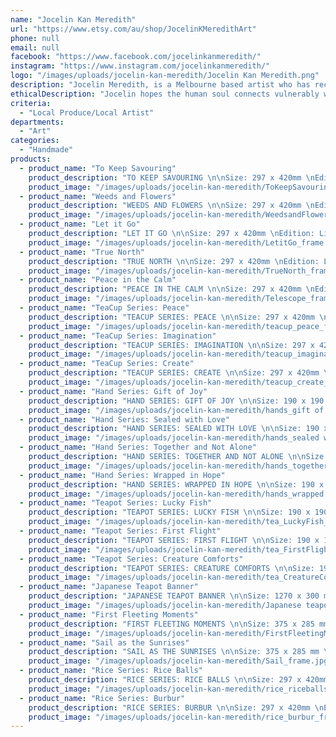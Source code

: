 ```yaml
---
name: "Jocelin Kan Meredith"
url: "https://www.etsy.com/au/shop/JocelinKMeredithArt"
phone: null
email: null
facebook: "https://www.facebook.com/jocelinkanmeredith/"
instagram: "https://www.instagram.com/jocelinkanmeredith/"
logo: "/images/uploads/jocelin-kan-meredith/Jocelin Kan Meredith.png"
description: "Jocelin Meredith, is a Melbourne based artist who has reconnected with her artist's soul - printmaking and discovering a love for ink drawings. \nThrough her artwork, she explores themes of humanity - the challenges, influences, and tensions that leave imprints on a person's spirit. \n\nShe draws on nature and ordinary objects for inspiration to symbolise the value in the invaluable, complex meanings and emotions that hold multiple perspectives. \n\nEach print is signed, numbered and includes an inscription detailing a short narrative about the piece and a certificate to validate that the printing conforms to archival standards."
ethicalDescription: "Jocelin hopes the human soul connects vulnerably with different elements of her drawing. And sparks interaction and conversation amongst the audience with an opportunity for storytelling, healing and a holistic understanding of each other."
criteria:
  - "Local Produce/Local Artist"
departments:
  - "Art"
categories:
  - "Handmade"
products:
  - product_name: "To Keep Savouring"
    product_description: "TO KEEP SAVOURING \n\nSize: 297 x 420mm \nEdition: Limited to 50 \nArchival giclée print, on Hahnemühle German Etching 310gsm archival paper. \n\nEach print is signed, numbered and includes an inscription detailing a short narrative about the piece and a certificate to validate that the printing conforms to archival standards. \n\nPrints are sold unframed. \n\n© Artwork, Designs and Photos remains the copyright of Jocelin Kan Meredith and may not be reproduced in any way."
    product_image: "/images/uploads/jocelin-kan-meredith/ToKeepSavouring_frame.jpg"
  - product_name: "Weeds and Flowers"
    product_description: "WEEDS AND FLOWERS \n\nSize: 297 x 420mm \nEdition: Limited to 50 \nArchival giclée print, on Hahnemühle German Etching 310gsm archival paper. \n\nEach print is signed, numbered and includes an inscription detailing a short narrative about the piece and a certificate to validate that the printing conforms to archival standards. \n\nPrints are sold unframed. \n\n© Artwork, Designs and Photos remains the copyright of Jocelin Kan Meredith and may not be reproduced in any way."
    product_image: "/images/uploads/jocelin-kan-meredith/WeedsandFlowers_frame.jpg"
  - product_name: "Let it Go"
    product_description: "LET IT GO \n\nSize: 297 x 420mm \nEdition: Limited to 50 \nArchival giclée print, on Hahnemühle German Etching 310gsm archival paper. \n\nEach print is signed, numbered and includes an inscription detailing a short narrative about the piece and a certificate to validate that the printing conforms to archival standards. \n\nPrints are sold unframed. \n\n© Artwork, Designs and Photos remains the copyright of Jocelin Kan Meredith and may not be reproduced in any way."
    product_image: "/images/uploads/jocelin-kan-meredith/LetitGo_frame.jpg"
  - product_name: "True North"
    product_description: "TRUE NORTH \n\nSize: 297 x 420mm \nEdition: Limited to 50 \nArchival giclée print, on Hahnemühle German Etching 310gsm archival paper. \n\nEach print is signed, numbered and includes an inscription detailing a short narrative about the piece and a certificate to validate that the printing conforms to archival standards. \n\nPrints are sold unframed. \n\n© Artwork, Designs and Photos remains the copyright of Jocelin Kan Meredith and may not be reproduced in any way."
    product_image: "/images/uploads/jocelin-kan-meredith/TrueNorth_frame.jpg"
  - product_name: "Peace in the Calm"
    product_description: "PEACE IN THE CALM \n\nSize: 297 x 420mm \nEdition: Limited to 50 \nArchival giclée print, on Hahnemühle German Etching 310gsm archival paper. \n\nEach print is signed, numbered and includes an inscription detailing a short narrative about the piece and a certificate to validate that the printing conforms to archival standards. \n\nPrints are sold unframed. \n\n© Artwork, Designs and Photos remains the copyright of Jocelin Kan Meredith and may not be reproduced in any way."
    product_image: "/images/uploads/jocelin-kan-meredith/Telescope_frame.jpg"
  - product_name: "TeaCup Series: Peace"
    product_description: "TEACUP SERIES: PEACE \n\nSize: 297 x 420mm \nEdition: Limited to 50 \nArchival giclée print, on Hahnemühle German Etching 310gsm archival paper. \n\nEach print is signed, numbered and includes an inscription detailing a short narrative about the piece and a certificate to validate that the printing conforms to archival standards. \n\nPrints are sold unframed. \n\n© Artwork, Designs and Photos remains the copyright of Jocelin Kan Meredith and may not be reproduced in any way."
    product_image: "/images/uploads/jocelin-kan-meredith/teacup_peace_frame.jpg"
  - product_name: "TeaCup Series: Imagination"
    product_description: "TEACUP SERIES: IMAGINATION \n\nSize: 297 x 420mm \nEdition: Limited to 50 \nArchival giclée print, on Hahnemühle German Etching 310gsm archival paper. \n\nEach print is signed, numbered and includes an inscription detailing a short narrative about the piece and a certificate to validate that the printing conforms to archival standards. \n\nPrints are sold unframed. \n\n© Artwork, Designs and Photos remains the copyright of Jocelin Kan Meredith and may not be reproduced in any way."
    product_image: "/images/uploads/jocelin-kan-meredith/teacup_imagination_frame.jpg"
  - product_name: "TeaCup Series: Create"
    product_description: "TEACUP SERIES: CREATE \n\nSize: 297 x 420mm \nEdition: Limited to 50 \nArchival giclée print, on Hahnemühle German Etching 310gsm archival paper. \n\nEach print is signed, numbered and includes an inscription detailing a short narrative about the piece and a certificate to validate that the printing conforms to archival standards. \n\nPrints are sold unframed. \n\n© Artwork, Designs and Photos remains the copyright of Jocelin Kan Meredith and may not be reproduced in any way."
    product_image: "/images/uploads/jocelin-kan-meredith/teacup_create_frame.jpg"
  - product_name: "Hand Series: Gift of Joy"
    product_description: "HAND SERIES: GIFT OF JOY \n\nSize: 190 x 190 mm \nEdition: Limited to 20 \n\nOriginal Hand-carved and hand-pressed lino print. \nEach print has been carefully produced using a premium non-toxic oil-based relief ink, on 280gsm 100% Cotton Somerset paper \n\nEach print is signed, numbered and includes an inscription detailing a short narrative about the piece and a certificate to validate that the printing conforms to archival standards. \n\nPlease note that due to the handmade nature of this print, all prints will vary slightly \n\nPrints are sold unframed. \n\n© Artwork, Designs, and Photos remains the copyright of Jocelin Kan Meredith"
    product_image: "/images/uploads/jocelin-kan-meredith/hands_gift of joy_frame(med).jpg"
  - product_name: "Hand Series: Sealed with Love"
    product_description: "HAND SERIES: SEALED WITH LOVE \n\nSize: 190 x 190 mm \nEdition: Limited to 20 \n\nOriginal Hand-carved and hand-pressed lino print. \nEach print has been carefully produced using a premium non-toxic oil-based relief ink, on 280gsm 100% Cotton Somerset paper \n\nEach print is signed, numbered and includes an inscription detailing a short narrative about the piece and a certificate to validate that the printing conforms to archival standards. \n\nPlease note that due to the handmade nature of this print, all prints will vary slightly \n\nPrints are sold unframed. \n\n© Artwork, Designs, and Photos remains the copyright of Jocelin Kan Meredith"
    product_image: "/images/uploads/jocelin-kan-meredith/hands_sealed with love_frame(med).jpg"
  - product_name: "Hand Series: Together and Not Alone"
    product_description: "HAND SERIES: TOGETHER AND NOT ALONE \n\nSize: 190 x 190 mm \nEdition: Limited to 20 \n\nOriginal Hand-carved and hand-pressed lino print. \nEach print has been carefully produced using a premium non-toxic oil-based relief ink, on 280gsm 100% Cotton Somerset paper \n\nEach print is signed, numbered and includes an inscription detailing a short narrative about the piece and a certificate to validate that the printing conforms to archival standards. \n\nPlease note that due to the handmade nature of this print, all prints will vary slightly \n\nPrints are sold unframed. \n\n© Artwork, Designs, and Photos remains the copyright of Jocelin Kan Meredith"
    product_image: "/images/uploads/jocelin-kan-meredith/hands_together_frame(med).jpg"
  - product_name: "Hand Series: Wrapped in Hope"
    product_description: "HAND SERIES: WRAPPED IN HOPE \n\nSize: 190 x 190 mm \nEdition: Limited to 20 \n\nOriginal Hand-carved and hand-pressed lino print. \nEach print has been carefully produced using a premium non-toxic oil-based relief ink, on 280gsm 100% Cotton Somerset paper \n\nEach print is signed, numbered and includes an inscription detailing a short narrative about the piece and a certificate to validate that the printing conforms to archival standards. \n\nPlease note that due to the handmade nature of this print, all prints will vary slightly \n\nPrints are sold unframed. \n\n© Artwork, Designs, and Photos remains the copyright of Jocelin Kan Meredith"
    product_image: "/images/uploads/jocelin-kan-meredith/hands_wrapped in hope_frame(med).jpg"
  - product_name: "Teapot Series: Lucky Fish"
    product_description: "TEAPOT SERIES: LUCKY FISH \n\nSize: 190 x 190 mm \nEdition: Limited to 30 \n\nOriginal Hand-carved and hand-pressed lino print. \nEach print has been carefully produced using a premium non-toxic oil-based relief ink, on 280gsm 100% Cotton Somerset paper \n\nEach print is signed, numbered and includes an inscription detailing a short narrative about the piece and a certificate to validate that the printing conforms to archival standards. \n\nPlease note that due to the handmade nature of this print, all prints will vary slightly \n\nPrints are sold unframed. \n\n© Artwork, Designs, and Photos remains the copyright of Jocelin Kan Meredith"
    product_image: "/images/uploads/jocelin-kan-meredith/tea_LuckyFish_frame.jpg"
  - product_name: "Teapot Series: First Flight"
    product_description: "TEAPOT SERIES: FIRST FLIGHT \n\nSize: 190 x 190 mm \nEdition: Limited to 30 \n\nOriginal Hand-carved and hand-pressed lino print. \nEach print has been carefully produced using a premium non-toxic oil-based relief ink, on 280gsm 100% Cotton Somerset paper \n\nEach print is signed, numbered and includes an inscription detailing a short narrative about the piece and a certificate to validate that the printing conforms to archival standards. \n\nPlease note that due to the handmade nature of this print, all prints will vary slightly \n\nPrints are sold unframed. \n\n© Artwork, Designs, and Photos remains the copyright of Jocelin Kan Meredith"
    product_image: "/images/uploads/jocelin-kan-meredith/tea_FirstFlight_frame.jpg"
  - product_name: "Teapot Series: Creature Comforts"
    product_description: "TEAPOT SERIES: CREATURE COMFORTS \n\nSize: 190 x 190 mm \nEdition: Limited to 30 \n\nOriginal Hand-carved and hand-pressed lino print. \nEach print has been carefully produced using a premium non-toxic oil-based relief ink, on 280gsm 100% Cotton Somerset paper \n\nEach print is signed, numbered and includes an inscription detailing a short narrative about the piece and a certificate to validate that the printing conforms to archival standards. \n\nPlease note that due to the handmade nature of this print, all prints will vary slightly \n\nPrints are sold unframed. \n\n© Artwork, Designs, and Photos remains the copyright of Jocelin Kan Meredith"
    product_image: "/images/uploads/jocelin-kan-meredith/tea_CreatureComforts_frame.jpg"
  - product_name: "Japanese Teapot Banner"
    product_description: "JAPANESE TEAPOT BANNER \n\nSize: 1270 x 300 mm \nLimited Edition of 5 \n\nOriginal Hand-carved and hand-pressed lino print. \nEach print has been carefully produced using a premium non-toxic oil-based relief ink, on 100% Cotton Calico Fabric. \nHand sewn - gold thread \nHung - pale green Japanese Cotton Mokuba Ribbon and Tasmanian Oak Dowels \n\nEach print is signed, numbered and includes an inscription detailing a short narrative about the teapots on the banner. \n\nPlease note: \nMeasurements are taken when artwork is hung (including Mokuba Ribbon) \nAnd that due to the handmade nature of this print, all prints will vary slightly \n\n© Artwork, Designs, and Photos remains the copyright of Jocelin Kan Meredith"
    product_image: "/images/uploads/jocelin-kan-meredith/Japanese teapot banner.png"
  - product_name: "First Fleeting Moments"
    product_description: "FIRST FLEETING MOMENTS \n\nSize: 375 x 285 mm \nEdition: Limited to 30 \n\nOriginal Hand-carved and hand-pressed lino print. \nEach print has been carefully produced using a premium non-toxic oil-based relief ink, on 280gsm 100% Cotton Somerset paper \n\nEach print is signed, numbered and includes an inscription detailing a short narrative about the piece and a certificate to validate that the printing conforms to archival standards. \n\nPlease note that due to the handmade nature of this print, all prints will vary slightly \n\nPrints are sold unframed. \n\n© Artwork, Designs, and Photos remains the copyright of Jocelin Kan Meredith"
    product_image: "/images/uploads/jocelin-kan-meredith/FirstFleetingMoments_frame.jpg"
  - product_name: "Sail as the Sunrises"
    product_description: "SAIL AS THE SUNRISES \n\nSize: 375 x 285 mm \nEdition: Limited to 30 \n\nOriginal Hand-carved and hand-pressed lino print. \nEach print has been carefully produced using a premium non-toxic oil-based relief ink, on 280gsm 100% Cotton Somerset paper \n\nEach print is signed, numbered and includes an inscription detailing a short narrative about the piece and a certificate to validate that the printing conforms to archival standards. \n\nPlease note that due to the handmade nature of this print, all prints will vary slightly \n\nPrints are sold unframed. \n\n© Artwork, Designs, and Photos remains the copyright of Jocelin Kan Meredith"
    product_image: "/images/uploads/jocelin-kan-meredith/Sail_frame.jpg"
  - product_name: "Rice Series: Rice Balls"
    product_description: "RICE SERIES: RICE BALLS \n\nSize: 297 x 420mm \nEdition: Limited to 50 \nArchival giclée print, on Hahnemühle German Etching 310gsm archival paper. \n\nEach print is signed, numbered and includes an inscription detailing a short narrative about the piece and a certificate to validate that the printing conforms to archival standards. \n\nPrints are sold unframed. \n\n© Artwork, Designs and Photos remains the copyright of Jocelin Kan"
    product_image: "/images/uploads/jocelin-kan-meredith/rice_riceballs_frame.jpg"
  - product_name: "Rice Series: Burbur"
    product_description: "RICE SERIES: BURBUR \n\nSize: 297 x 420mm \nEdition: Limited to 50 \nArchival giclée print, on Hahnemühle German Etching 310gsm archival paper. \n\nEach print is signed, numbered and includes an inscription detailing a short narrative about the piece and a certificate to validate that the printing conforms to archival standards. \n\nPrints are sold unframed. \n\n© Artwork, Designs and Photos remains the copyright of Jocelin Kan"
    product_image: "/images/uploads/jocelin-kan-meredith/rice_burbur_frame.jpg"
---
```

